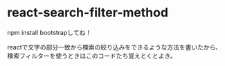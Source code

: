 # react-search-filter-method

npm install bootstrapしてね！

reactで文字の部分一致から検索の絞り込みをできるような方法を書いたから、検索フィルターを使うときはこのコードたち覚えとくとよき。
